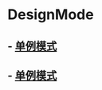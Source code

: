 # DesignMode
## - [单例模式](https://github.com/jigexio/DesignMode/blob/master/%E5%8D%95%E4%BE%8B%E6%A8%A1%E5%BC%8F.md)
## - [单例模式](https://github.com/jigexio/DesignMode/blob/master/%E7%AE%80%E5%8D%95%E5%B7%A5%E5%8E%82%E6%A8%A1%E5%BC%8F.md)
